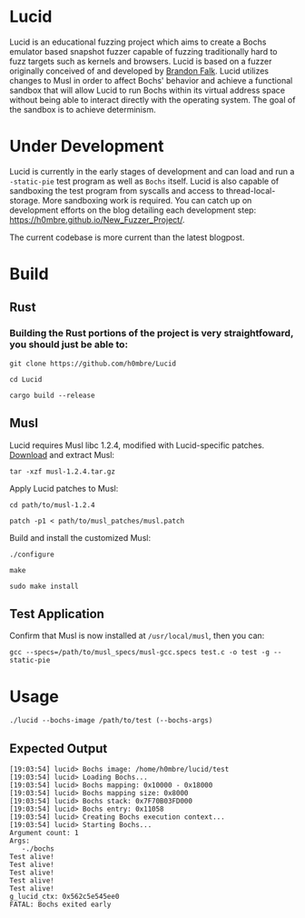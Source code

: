 # Lucid
Lucid is an educational fuzzing project which aims to create a Bochs emulator based snapshot fuzzer capable of fuzzing traditionally hard to fuzz targets such as kernels and browsers. Lucid is based on a fuzzer originally conceived of and developed by [Brandon Falk](https://twitter.com/gamozolabs). Lucid utilizes changes to Musl in order to affect Bochs' behavior and achieve a functional sandbox that will allow Lucid to run Bochs within its virtual address space without being able to interact directly with the operating system. The goal of the sandbox is to achieve determinism. 

# Under Development
Lucid is currently in the early stages of development and can load and run a `-static-pie` test program as well as `Bochs` itself. Lucid is also capable of sandboxing the test program from syscalls and access to thread-local-storage. More sandboxing work is required. You can catch up on development efforts on the blog detailing each development step: https://h0mbre.github.io/New_Fuzzer_Project/.

The current codebase is more current than the latest blogpost.

# Build
## Rust
### Building the Rust portions of the project is very straightfoward, you should just be able to:

`git clone https://github.com/h0mbre/Lucid`

`cd Lucid`

`cargo build --release`

## Musl
Lucid requires Musl libc 1.2.4, modified with Lucid-specific patches. [Download](https://musl.libc.org/releases/musl-1.2.4.tar.gz) and extract Musl:

`tar -xzf musl-1.2.4.tar.gz`

Apply Lucid patches to Musl:

`cd path/to/musl-1.2.4`

`patch -p1 < path/to/musl_patches/musl.patch`

Build and install the customized Musl:

`./configure`

`make`

`sudo make install`

## Test Application
Confirm that Musl is now installed at `/usr/local/musl`, then you can:

`gcc --specs=/path/to/musl_specs/musl-gcc.specs test.c -o test -g --static-pie`

# Usage
`./lucid --bochs-image /path/to/test (--bochs-args)`

## Expected Output
```terminal
[19:03:54] lucid> Bochs image: /home/h0mbre/lucid/test
[19:03:54] lucid> Loading Bochs...
[19:03:54] lucid> Bochs mapping: 0x10000 - 0x18000
[19:03:54] lucid> Bochs mapping size: 0x8000
[19:03:54] lucid> Bochs stack: 0x7F70B03FD000
[19:03:54] lucid> Bochs entry: 0x11058
[19:03:54] lucid> Creating Bochs execution context...
[19:03:54] lucid> Starting Bochs...
Argument count: 1
Args:
   -./bochs
Test alive!
Test alive!
Test alive!
Test alive!
Test alive!
g_lucid_ctx: 0x562c5e545ee0
FATAL: Bochs exited early
```
